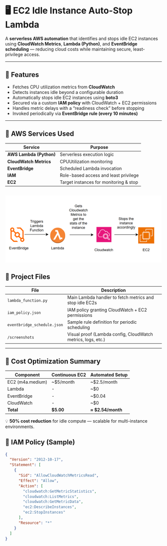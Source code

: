# 🖥️ EC2 Idle Instance Auto-Stop Lambda
 
A **serverless AWS automation** that identifies and stops idle EC2 instances using **CloudWatch Metrics**, **Lambda (Python)**, and **EventBridge scheduling** — reducing cloud costs while maintaining secure, least-privilege access.
 
---
 
## 🚀 Features
 
- Fetches CPU utilization metrics from **CloudWatch**
- Detects instances idle beyond a configurable duration
- Automatically stops idle EC2 instances using **boto3**
- Secured via a custom **IAM policy** with CloudWatch + EC2 permissions
- Handles metric delays with a “readiness check” before stopping
- Invoked periodically via **EventBridge rule (every 10 minutes)**
 
---
 
## 🧠 AWS Services Used
 
| Service | Purpose |
|----------|----------|
| **AWS Lambda (Python)** | Serverless execution logic |
| **CloudWatch Metrics** | CPUUtilization monitoring |
| **EventBridge** | Scheduled Lambda invocation |
| **IAM** | Role-based access and least privilege |
| **EC2** | Target instances for monitoring & stop |

![Architecture Diagram](screenshots/architecture-diagram.png) 
---
 
## 📂 Project Files
 
| File | Description |
|------|--------------|
| `lambda_function.py` | Main Lambda handler to fetch metrics and stop idle EC2s |
| `iam_policy.json` | IAM policy granting CloudWatch + EC2 permissions |
| `eventbridge_schedule.json` | Sample rule definition for periodic scheduling |
| `/screenshots` | Visual proof (Lambda config, CloudWatch metrics, logs, etc.) |
 
---

## 🧮 Cost Optimization Summary
 
| Component | Continuous EC2 | Automated Setup |
|------------|----------------|----------------|
| EC2 (m4a.medium) | ~$5/month | ~$2.5/month |
| Lambda | - | ~$0 |
| EventBridge | - | ~$0.04 |
| CloudWatch | - | ~$0 |
| **Total** | **$5.00** | **≈ $2.54/month** |
 
💡 **50% cost reduction** for idle compute — scalable for multi-instance environments.

## 🧩 IAM Policy (Sample)
 
```json
{
  "Version": "2012-10-17",
  "Statement": [
    {
      "Sid": "AllowCloudWatchMetricsRead",
      "Effect": "Allow",
      "Action": [
        "cloudwatch:GetMetricStatistics",
        "cloudwatch:ListMetrics",
        "cloudwatch:GetMetricData",
        "ec2:DescribeInstances",
        "ec2:StopInstances"
      ],
      "Resource": "*"
    }
  ]
}
 
